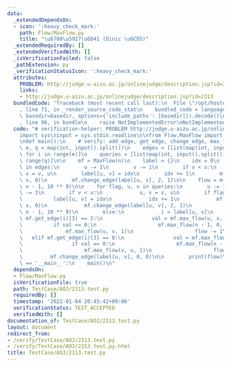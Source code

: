 ```yaml
---
data:
  _extendedDependsOn:
  - icon: ':heavy_check_mark:'
    path: Flow/MaxFlow.py
    title: "\u6700\u5927\u6D41 (Dinic \u6CD5)"
  _extendedRequiredBy: []
  _extendedVerifiedWith: []
  _isVerificationFailed: false
  _pathExtension: py
  _verificationStatusIcon: ':heavy_check_mark:'
  attributes:
    PROBLEM: http://judge.u-aizu.ac.jp/onlinejudge/description.jsp?id=2313
    links:
    - http://judge.u-aizu.ac.jp/onlinejudge/description.jsp?id=2313
  bundledCode: "Traceback (most recent call last):\n  File \"/opt/hostedtoolcache/Python/3.10.5/x64/lib/python3.10/site-packages/onlinejudge_verify/documentation/build.py\"\
    , line 71, in _render_source_code_stat\n    bundled_code = language.bundle(stat.path,\
    \ basedir=basedir, options={'include_paths': [basedir]}).decode()\n  File \"/opt/hostedtoolcache/Python/3.10.5/x64/lib/python3.10/site-packages/onlinejudge_verify/languages/python.py\"\
    , line 96, in bundle\n    raise NotImplementedError\nNotImplementedError\n"
  code: "# verification-helper: PROBLEM http://judge.u-aizu.ac.jp/onlinejudge/description.jsp?id=2313\n\
    import sys\ninput = sys.stdin.readline\n\nfrom Flow.MaxFlow import MaxFlow\n\n\
    \ndef main():\n    # verify: add_edge, get_edge, change_edge, max_flow\n    n,\
    \ e, q = map(int, input().split())\n    edges = [list(map(int, input().split()))\
    \ for i in range(e)]\n    queries = [list(map(int, input().split())) for i in\
    \ range(q)]\n\n    mf = MaxFlow(n)\n    label = {}\n    idx = 0\n    for u, v\
    \ in edges:\n        u -= 1\n        v -= 1\n        if v < u:\n            u,\
    \ v = v, u\n        label[u, v] = idx\n        idx += 1\n        mf.add_edge(u,\
    \ v, 0)\n        mf.change_edge(label[u, v], 2, 1)\n\n    flow = mf.max_flow(0,\
    \ n - 1, 10 ** 9)\n\n    for flag, u, v in queries:\n        u -= 1\n        v\
    \ -= 1\n        if v < u:\n            u, v = v, u\n        if flag == 1:\n  \
    \          label[u, v] = idx\n            idx += 1\n            mf.add_edge(u,\
    \ v, 0)\n            mf.change_edge(label[u, v], 2, 1)\n            flow += mf.max_flow(0,\
    \ n - 1, 10 ** 9)\n        else:\n            i = label[u, v]\n            if\
    \ mf.get_edge(i)[3] == 2:\n                val = mf.max_flow(u, v, 1)\n      \
    \          if val == 0:\n                    mf.max_flow(n - 1, 0, 1)\n      \
    \              mf.max_flow(u, v, 1)\n                    flow -= 1\n         \
    \   elif mf.get_edge(i)[3] == 0:\n                val = mf.max_flow(v, u, 1)\n\
    \                if val == 0:\n                    mf.max_flow(n - 1, 0, 1)\n\
    \                    mf.max_flow(v, u, 1)\n                    flow -= 1\n   \
    \         mf.change_edge(label[u, v], 0, 0)\n\n        print(flow)\n\n\nif __name__\
    \ == '__main__':\n    main()\n"
  dependsOn:
  - Flow/MaxFlow.py
  isVerificationFile: true
  path: TestCase/AOJ/2313.test.py
  requiredBy: []
  timestamp: '2022-01-04 20:45:42+09:00'
  verificationStatus: TEST_ACCEPTED
  verifiedWith: []
documentation_of: TestCase/AOJ/2313.test.py
layout: document
redirect_from:
- /verify/TestCase/AOJ/2313.test.py
- /verify/TestCase/AOJ/2313.test.py.html
title: TestCase/AOJ/2313.test.py
---
```

